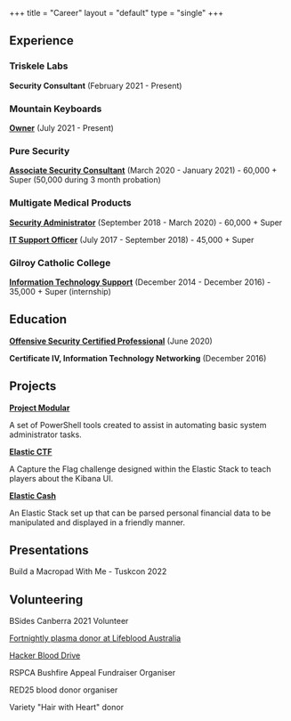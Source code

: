 +++
title = "Career"
layout = "default"
type = "single"
+++

## Experience

### Triskele Labs

**Security Consultant**
(February 2021 - Present)

### Mountain Keyboards

[**Owner**](https://mountainkeyboards.com/)
(July 2021 - Present)

### Pure Security

[**Associate Security Consultant**](../posts/career/puresecurity)
(March 2020 - January 2021) - 60,000 + Super (50,000 during 3 month probation)


### Multigate Medical Products

[**Security Administrator**](../posts/career/multigate)
(September 2018 - March 2020) - 60,000 + Super

[**IT Support Officer**](../posts/career/multigate)
(July 2017 - September 2018) - 45,000 + Super

### Gilroy Catholic College 

[**Information Technology Support**](../posts/career/gilroy)
(December 2014 - December 2016) - 35,000 + Super (internship)


## Education

[**Offensive Security Certified Professional**](../posts/tech/oscp)
(June 2020)

**Certificate IV, Information Technology Networking**
(December 2016)


## Projects

[**Project Modular**](../posts/tech/projectmodular)

A set of PowerShell tools created to assist in automating basic system administrator tasks.

[**Elastic CTF**](../posts/tech/elastic-ctf-a2f4ee2043f5426e9233a5b318796535)

A Capture the Flag challenge designed within the Elastic Stack to teach players about the Kibana UI.

[**Elastic Cash**](../posts/finance/elastic-cash-tracking-finances-in-the-elastic-st-963d8f2810554c15a7f88b1121ab27f4)

An Elastic Stack set up that can be parsed personal financial data to be manipulated and displayed in a friendly manner.

## Presentations

Build a Macropad With Me - Tuskcon 2022

## Volunteering

BSides Canberra 2021 Volunteer

[Fortnightly plasma donor at Lifeblood Australia](../posts/donating-blood-c37fcd7e4b17438db3ce3defef327e1b)

[Hacker Blood Drive](https://hackerblooddrive.com)

RSPCA Bushfire Appeal Fundraiser Organiser

RED25 blood donor organiser

Variety "Hair with Heart" donor
